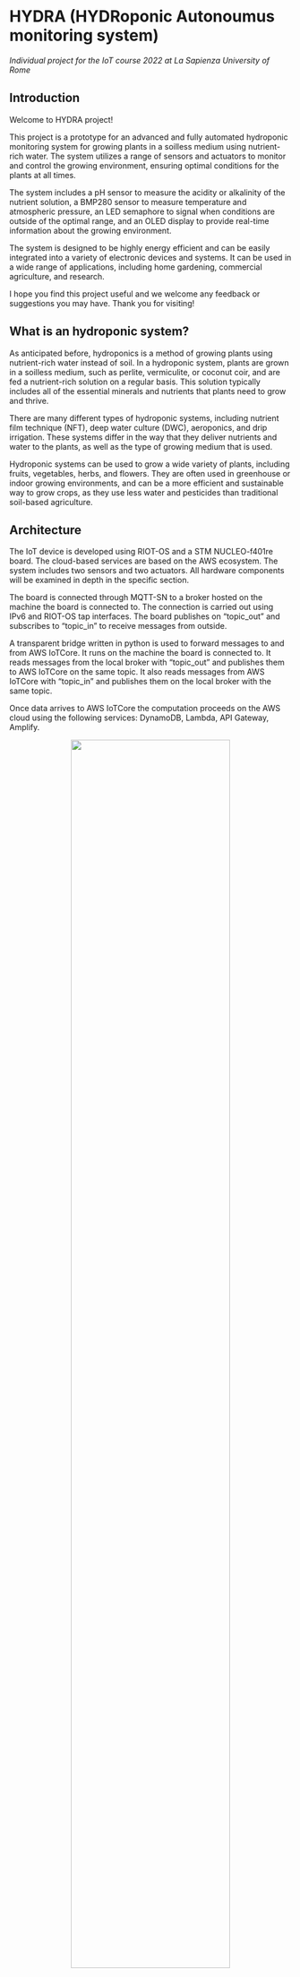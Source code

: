# HYDRA (HYDRoponic Autonoumus monitoring system)

*Individual project for the IoT course 2022 at La Sapienza University of Rome*

## Introduction

Welcome to HYDRA project!

This project is a prototype for an advanced and fully automated hydroponic monitoring system for growing plants in a soilless medium using nutrient-rich water. The system utilizes a range of sensors and actuators to monitor and control the growing environment, ensuring optimal conditions for the plants at all times.

The system includes a pH sensor to measure the acidity or alkalinity of the nutrient solution, a BMP280 sensor to measure temperature and atmospheric pressure, an LED semaphore to signal when conditions are outside of the optimal range, and an OLED display to provide real-time information about the growing environment.

The system is designed to be highly energy efficient and can be easily integrated into a variety of electronic devices and systems. It can be used in a wide range of applications, including home gardening, commercial agriculture, and research.

I hope you find this project useful and we welcome any feedback or suggestions you may have. Thank you for visiting!

## What is an hydroponic system?

As anticipated before, hydroponics is a method of growing plants using nutrient-rich water instead of soil. In a hydroponic system, plants are grown in a soilless medium, such as perlite, vermiculite, or coconut coir, and are fed a nutrient-rich solution on a regular basis. This solution typically includes all of the essential minerals and nutrients that plants need to grow and thrive.

There are many different types of hydroponic systems, including nutrient film technique (NFT), deep water culture (DWC), aeroponics, and drip irrigation. These systems differ in the way that they deliver nutrients and water to the plants, as well as the type of growing medium that is used.

Hydroponic systems can be used to grow a wide variety of plants, including fruits, vegetables, herbs, and flowers. They are often used in greenhouse or indoor growing environments, and can be a more efficient and sustainable way to grow crops, as they use less water and pesticides than traditional soil-based agriculture.

## Architecture 

The IoT device is developed using RIOT-OS and a STM NUCLEO-f401re board. The cloud-based services are based on the AWS ecosystem. The system includes two sensors and two actuators. All hardware components will be examined in depth in the specific section.

The board is connected through MQTT-SN to a broker hosted on the machine the board is connected to. The connection is carried out using IPv6 and RIOT-OS tap interfaces. The board publishes on “topic_out” and subscribes to “topic_in” to receive messages from outside.

A transparent bridge written in python is used to forward messages to and from AWS IoTCore. It runs on the machine the board is connected to. It reads messages from the local broker with “topic_out” and publishes them to AWS IoTCore on the same topic. It also reads messages from AWS IoTCore with “topic_in” and publishes them on the local broker with the same topic.

Once data arrives to AWS IoTCore the computation proceeds on the AWS cloud using the following services: DynamoDB, Lambda, API Gateway, Amplify.

<p align="center">
  <img src="https://user-images.githubusercontent.com/29161223/220335213-afa49440-1521-4cd2-8cd1-0b1de67a65fc.png" width="75%"></img>
</p>

## Hardware

### Board

<p align="center">
  <img src="https://user-images.githubusercontent.com/29161223/220341295-4504e293-1767-4fa7-8227-9320024d24c6.jpeg" width="45%"></img>
</p>

The [Nucleo F401RE development board](https://www.st.com/en/evaluation-tools/nucleo-f401re.html) is a compact, low-cost microcontroller development board that is designed to help engineers and hobbyists build and prototype projects with the STM32F401RE microcontroller. The board is based on the STM32F401RE microcontroller, which is part of the STM32F4 series of high-performance microcontrollers from STMicroelectronics.

The STM32F401RE microcontroller is a 32-bit ARM Cortex-M4 device that is designed for high-performance applications. It has a clock speed of up to 84 MHz, 512 KB of flash memory, and 96 KB of SRAM. The microcontroller also has a range of peripherals, including 12-bit ADC, DAC, timers, communication interfaces (SPI, I2C, USART), and a USB 2.0 OTG (on-the-go) controller.

The Nucleo F401RE development board has a range of features and connectors to make it easy to use and prototype with the STM32F401RE microcontroller. It has a built-in ST-LINK/V2-1 debugger and programmer, which can be used to program and debug the microcontroller using a PC. The board also has an Arduino Uno V3 connector, which allows it to be used with a range of Arduino-compatible shields and modules.

Other features of the Nucleo F401RE development board include an on-board ST-LINK/V2-1 debugger and programmer, a USB connector for power and programming, a user button and LED, and a 32.768 kHz crystal oscillator.

Overall, the Nucleo F401RE development board is a versatile and cost-effective platform for building and prototyping projects with the STM32F401RE microcontroller. It is suitable for a wide range of applications, including Internet of Things (IoT) projects, embedded systems, and robotics.

### BMP280

<p align="center">
  <img src="https://user-images.githubusercontent.com/29161223/220339968-0b16c6e6-f367-4c37-8be3-92db3ef12f5b.jpeg" width="45%"></img>
</p>

The BMP280 is a small, low-power digital sensor that can measure temperature and pressure. It is commonly used in weather stations, altimeters, cars, and other applications that require accurate measurement of atmospheric pressure and temperature.

The sensor is based on a microelectromechanical system (MEMS) pressure sensor, which uses a small, flexible membrane to measure pressure changes. The membrane is connected to a Wheatstone bridge circuit, which converts the pressure change into an electrical signal. This signal is then processed by the sensor's onboard microcontroller to provide a temperature and pressure reading.

The BMP280 has a temperature measurement range of -40 to 85 degrees Celsius, with an accuracy of +/- 1 degree Celsius. It has a pressure measurement range of 300 to 1100 hPa (hectopascals), with an accuracy of +/- 1 hPa. The sensor has a high resolution of 0.18 hPa for pressure measurement, which allows for highly accurate readings at different altitudes.

In addition to its temperature and pressure measurement capabilities, the BMP280 also has a built-in altimeter function, which can calculate the altitude based on the measured pressure. This feature can be useful in applications such as weather stations, where altitude is an important factor in weather prediction.

Generally speaking, the BMP280 is available in a compact, surface-mount package, making it easy to integrate into a variety of electronic devices. It operates on a voltage of 1.8 to 3.6 volts and has a low power consumption of only 1.8 microamps in power-down mode. This makes it well-suited for use in battery-powered devices or applications where power consumption is a concern.

#### I2C interface

The I2C interface uses the following pins:

- **SCK**: serial clock (SCL)

- **SDI**: data (SDA)

- **SDO**: the I2C address decides the pin. If SDO connects to GND (0), the address is 0x76, if it connects to VDDIO (1), the address is 0x77. In this module, we have connected it to VDDIO, so the address should be 0x77.

- **CSB**: Must be connected to VDDIO to select I2C interface

#### Technical data

<p align="center">
  <img src="https://user-images.githubusercontent.com/29161223/220578996-55c8dfc8-090e-407b-afba-35890a7be6fd.jpeg" width="55%"></img>
</p>


### pH Sensor

<p align="center">
  <img src="https://user-images.githubusercontent.com/29161223/220337549-eed767c6-2964-445a-b887-6397c32dfe24.jpeg" width="45%"></img>
</p>

A pH sensor is a device that is used to measure the acidity or alkalinity of a solution. It works by detecting the concentration of hydrogen ions in a solution and expressing the results on a pH scale, which ranges from 0 to 14. A pH of 7 is neutral, while a pH below 7 is considered acidic and a pH above 7 is considered alkaline.

There are several different types of pH sensors, including glass electrodes, plastic electrodes, and ISFET (ion-sensitive field-effect transistor) sensors. These sensors work by detecting the electrical potential of the hydrogen ions in a solution and converting it into a measurable voltage. The voltage is then processed by the sensor's onboard electronics to provide a pH reading.

pH sensors are commonly used in a wide variety of applications, including water treatment, food and beverage processing, pharmaceutical manufacturing, and environmental monitoring. They are also used in hydroponic systems to monitor the pH of the nutrient solution and ensure optimal growing conditions for plants.

### Specifications

- **Module Power**: 5.00V
- **Module Size**: 43mm×32mm
- **Measuring Range**:0-14PH
- **Measuring Temperature**:0-60 ℃
- **Accuracy**: ± 0.1pH (25 ℃)
- **Response Time**: ≤ 1min
- pH Sensor with BNC Connector
- PH2.0 Interface ( 3 foot patch )
- Gain Adjustment Potentiometer
- Power Indicator LED

### Useful links
  - [dfrobot](https://wiki.dfrobot.com/PH_meter_SKU__SEN0161_)

### Semaphore

<p align="center">
  <img src="https://user-images.githubusercontent.com/29161223/220322270-7758ffcf-c7bb-471a-ba75-7d19e4b60a81.jpg" width="35%"></img>
</p>

The LED semaphore is an actuator that can be used to signal when the pH, temperature or pressure in the growing environment is outside of the optimal range for the plants. The semaphore can be programmed to display different colors or patterns, depending on the specific conditions in the system.

### Oled display

<p align="center">
  <img src="https://user-images.githubusercontent.com/29161223/220323008-dfbad0b8-dd4d-464a-97da-e4811ee15c3a.jpg" width="35%"></img>
</p>

The OLED display is used to display real-time information about the pH, temperature, and atmospheric pressure in the growing environment. This information can be used by the grower to make informed decisions about the care and maintenance of the plants.

#### U8g2 library

[U8g2](https://github.com/olikraus/u8g2) is a monochrome graphics library for embedded devices for LCDs and OLEDs. It contains both drivers and high-level drawing routines.
 
The library is originally written for Arduino boards, but it runs just fine on other platforms, as long as the right drivers are available.

## Network

In the network there will be transmitted different data (i.e. temperature, pH and pressure) coming from the board and the dispense message going to the board. These messages are small, so even a narrow band will be suitable for our use.

Latencies are short enough to not affect the usability of the system and are compliant with the objectives set before the development.

Data is transmitted every `n` seconds depending on needs. Clearly there will be overhead due to headers necessary to transmit the messages. MQTT-SN was chosen as the protocol to transmit messages because of its characteristics suitable for IoT applications, in particular for its small overhead.

## How to run
### Setup

You first need to add your AWS certificates in the `bridge/` folder, the following are needed:
- `bridge/root-CA.crt`
- `bridge/<name>.private.key`
- `bridge/<name>.cert.pem`

Moreover be sure to have `pipenv` installed.

### Startup scripts

To start HYDRA both `flash_run.sh` and `term_run.sh` scripts are provided. The first will flash the firmware and then execute it whereas the second one will only start the device. Both will initialize the EthOS serial connection.

Along that it is necessary to start mosquitto with the following command inside its folder: `./broker_mqtts broker.conf`.

At last, but not least, for the MQTT transparent bridge we need to create a python virtual environemt using `pipenv` and the dedicated `Pipfile`. At first go inside bridge folder and run `pipenv shell`, then `pipenv install`. Once we have our environment ready we can run it with the following command: `python3 transparent_bridge.py`.

## Demo video

[Here](https://youtu.be/xkqJkQ1bIZc) you can find a video presentation and demo of the project.

## Hackster article

[Here](https://www.hackster.io/cappellini1693930/hydroponic-autonomous-monitoring-system-9817d4) you can find the Hackster article of the project.
